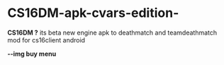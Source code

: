 # CS16DM-apk-cvars-edition-

**CS16DM ?**
its beta new engine apk to deathmatch and teamdeathmatch mod for cs16client android

**--img buy menu**
